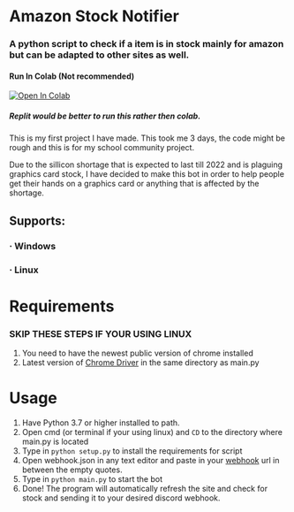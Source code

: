# Amazon Stock Notifier

### A python script to check if a item is in stock mainly for amazon but can be adapted to other sites as well.

#### Run In Colab (Not recommended)
[![Open In Colab](https://colab.research.google.com/assets/colab-badge.svg)](https://colab.research.google.com/github/rhizomacomp10/stock-bot/blob/master/colab/StockBot.ipynb)

##### Replit would be better to run this rather then colab.

This is my first project I have made. This took me 3 days, the code might be rough and this is for my school community project.

Due to the sillicon shortage that is expected to last till 2022 and is plaguing graphics card stock, I have decided to make this bot in order to help people get their hands on a graphics card or anything that is affected by the shortage.

## Supports:
### · Windows
### · Linux

# Requirements
### SKIP THESE STEPS IF YOUR USING LINUX
1. You need to have the newest public version of chrome installed
2. Latest version of [Chrome Driver](https://chromedriver.chromium.org/) in the same directory as main.py

# Usage
1. Have Python 3.7 or higher installed to path.
1. Open cmd (or terminal if your using linux) and `CD` to the directory where main.py is located
2. Type in `python setup.py` to install the requirements for script
3. Open webhook.json in any text editor and paste in your [webhook](https://support.discord.com/hc/en-us/articles/228383668-Intro-to-Webhooks) url in between the empty quotes. 
4. Type in `python main.py` to start the bot
5. Done! The program will automatically refresh the site and check for stock and sending it to your desired discord webhook.
